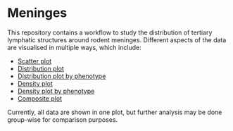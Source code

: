 # Meninges
This repository contains a workflow to study the distribution of tertiary lymphatic structures around rodent meninges.
Different aspects of the data are visualised in multiple ways, which include:

- [Scatter plot](https://github.com/RiboRings/meninges/blob/master/results/plots/fig-loc-1.png)
- [Distribution plot](https://github.com/RiboRings/meninges/blob/master/results/plots/fig-dist-1.png)
- [Distribution plot by phenotype](https://github.com/RiboRings/meninges/blob/master/results/plots/fig-dist-pheno-1.png)
- [Density plot](https://github.com/RiboRings/meninges/blob/master/results/plots/fig-dens-1.png)
- [Density plot by phenotype](https://github.com/RiboRings/meninges/blob/master/results/plots/fig-dens-pheno-1.png)
- [Composite plot](https://github.com/RiboRings/meninges/blob/master/results/plots/fig-loc-dens-1.png)

Currently, all data are shown in one plot, but further analysis may be done group-wise for comparison purposes.
